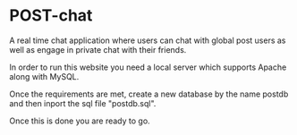 # POST-chat

A real time chat application where users can chat with global post users as well as engage in private chat with their friends.

In order to run this website you need a local server which supports Apache along with MySQL.

Once the requirements are met, create a new database by the name postdb and then inport the sql file "postdb.sql".

Once this is done you are ready to go.
